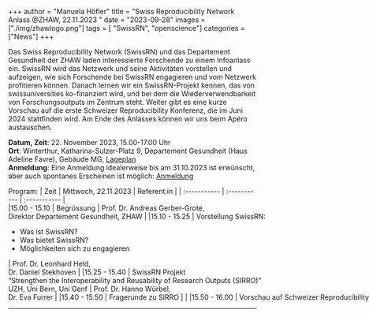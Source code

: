 +++
author = "Manuela Höfler"
title = "Swiss Reproducibility Network Anlass @ZHAW, 22.11.2023  "
date = "2023-09-28"
images  = ["./img/zhawlogo.png"]
tags = [ "SwissRN", "openscience"]
categories = ["News"]
+++

Das Swiss Reproducibility Network (SwissRN) und das Departement Gesundheit der ZHAW laden interessierte Forschende zu einem Infoanlass ein. SwissRN wird das Netzwerk und seine Aktivitäten vorstellen und aufzeigen, wie sich Forschende bei SwissRN engagieren und vom Netzwerk profitieren können. Danach lernen wir ein SwissRN-Projekt kennen, das von swissuniversities ko-finanziert wird, und bei dem die Wiederverwendbarkeit von Forschungsoutputs im Zentrum steht. Weiter gibt es eine kurze Vorschau auf die erste Schweizer Reproducibility Konferenz, die im Juni 2024 stattfinden wird. Am Ende des Anlasses können wir uns beim Apéro austauschen. 

**Datum, Zeit**: 22. November 2023, 15.00-17.00 Uhr <br>
**Ort**: Winterthur, Katharina-Sulzer-Platz 9, Departement Gesundheit (Haus Adeline Favre), Gebäude MG, [Lageplan](https://www.zhaw.ch/storage/shared/hochschule/lageplaene/lageplaene-winterthur/lageplan-winterthur-stadt-mitte.pdf) <br>
**Anmeldung**: Eine Anmeldung idealerweise bis am 31.10.2023 ist erwünscht, aber auch spontanes Erscheinen ist möglich: [Anmeldung](https://docs.google.com/forms/d/e/1FAIpQLSfcrXGofq42cIgoOS8-2dq0uxIlPRqwAMuYAUOcNs7Ja0qbjQ/viewform) <br>


Program:
| Zeit | Mittwoch, 22.11.2023 | Referent:in |
| :----------- | :----------- | :----------- |
|<nobr>15.00 - 15.10   |   Begrüssung | Prof. Dr. Andreas Gerber-Grote, <br><nobr>Direktor Departement Gesundheit, ZHAW | 
|15.10 - 15.25   |   Vorstellung SwissRN: <ul><li>Was ist SwissRN? </li><li>Was bietet SwissRN?</li><li>Möglichkeiten sich zu engagieren</li></ul> | Prof. Dr. Leonhard Held,<br> Dr. Daniel Stekhoven |
|15.25 - 15.40   |   SwissRN Projekt <br>“Strengthen the Interoperability and Reusability of Research Outputs (SIRRO)”<br>UZH, Uni Bern, Uni Genf | Prof. Dr. Hanno Würbel,<br> Dr. Eva Furrer |
|15.40 - 15.50   |   Fragerunde zu SIRRO |  |
|15.50 - 16.00   |   Vorschau auf Schweizer Reproducibility Konferenz 2024 | Dr. Daniel Stekhoven |
|16.00 - 16.05   |   Fragerunde |  |
|16.05 - 16.15   |   Schlusswort ZHAW Services Forschungsdaten | Andreas Fürholz |
|16.15 - 17.00   |   Apéro |  |


---
